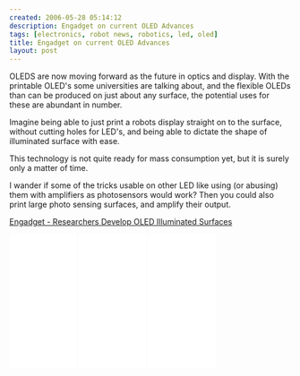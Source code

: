 ```yaml
---
created: 2006-05-28 05:14:12
description: Engadget on current OLED Advances
tags: [electronics, robot news, robotics, led, oled]
title: Engadget on current OLED Advances
layout: post
---
```

OLEDS are now moving forward as the future in optics and display. With the printable OLED's some universities are talking about, and the flexible OLEDs than can be produced on just about any surface, the potential uses for these are abundant in number.

Imagine being able to just print a robots display straight on to the surface, without cutting holes for LED's, and being able to dictate the shape of illuminated surface with ease.

 This technology is not quite ready for mass consumption yet, but it is surely only a matter of time.

I wander if some of the tricks usable on other LED like using (or abusing) them with amplifiers as photosensors would work? Then you could also print large photo sensing surfaces, and amplify their output.

[Engadget - Researchers Develop OLED Illuminated Surfaces](http://www.engadget.com/2006/05/28/researchers-develop-oled-illuminated-surfaces/)

<iframe style="width:120px;height:240px;" marginwidth="0" marginheight="0" scrolling="no" frameborder="0" src="//ws-eu.amazon-adsystem.com/widgets/q?ServiceVersion=20070822&OneJS=1&Operation=GetAdHtml&MarketPlace=GB&source=ss&ref=as_ss_li_til&ad_type=product_link&tracking_id=orionrobots-21&language=en_GB&marketplace=amazon&region=GB&placement=B076BJZ42H&asins=B076BJZ42H&linkId=0794f3abdb1c2a84b6d09974fc7c6a5e&show_border=true&link_opens_in_new_window=true"></iframe><!-- tiny oled display review 2021  -->
<iframe style="width:120px;height:240px;" marginwidth="0" marginheight="0" scrolling="no" frameborder="0" src="//ws-eu.amazon-adsystem.com/widgets/q?ServiceVersion=20070822&OneJS=1&Operation=GetAdHtml&MarketPlace=GB&source=ss&ref=as_ss_li_til&ad_type=product_link&tracking_id=orionrobots-21&language=en_GB&marketplace=amazon&region=GB&placement=B0777HHQDT&asins=B0777HHQDT&linkId=17a20f1447d7c99e06dc32e9fa2e766a&show_border=true&link_opens_in_new_window=true"></iframe><!-- medium oled display review 2021  -->
<iframe style="width:120px;height:240px;" marginwidth="0" marginheight="0" scrolling="no" frameborder="0" src="//ws-eu.amazon-adsystem.com/widgets/q?ServiceVersion=20070822&OneJS=1&Operation=GetAdHtml&MarketPlace=GB&source=ss&ref=as_ss_li_til&ad_type=product_link&tracking_id=orionrobots-21&language=en_GB&marketplace=amazon&region=GB&placement=B07D9NVJPZ&asins=B07D9NVJPZ&linkId=3fdb72038f172a2720e87df501c6e3a6&show_border=true&link_opens_in_new_window=true"></iframe><!-- color oled display review 2021 -->
